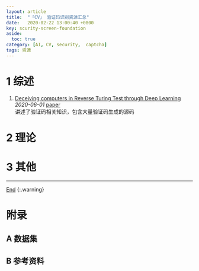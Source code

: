 ```yaml
---
layout: article
title:  "「CV」 验证码识别资源汇总"
date:   2020-02-22 13:00:40 +0800
key: scurity-screen-foundation
aside:
  toc: true
category: [AI, CV, security,  captcha]
tags: 资源
---
```

<span id='head'></span>
>
<!--more-->

# 1 综述
1. [Deceiving computers in Reverse Turing Test through Deep Learning](http://cn.arxiv.org/abs/2006.11373)  
 *2020-06-01* [paper](https://arxiv.org/abs/2006.11373)     
 讲述了验证码相关知识，包含大量验证码生成的源码       

# 2 理论

# 3 其他

-------------------  
[End](#head)
{:.warning}  

# 附录
## A 数据集

## B 参考资料
